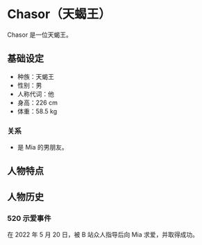 # Chasor（天蝎王）

Chasor 是一位天蝎王。

## 基础设定

- 种族：天蝎王
- 性别：男
- 人称代词：他
- 身高：226 cm
- 体重：58.5 kg

### 关系

- 是 Mia 的男朋友。

## 人物特点


## 人物历史

### 520 示爱事件

在 2022 年 5 月 20 日，被 B 站众人指导后向 Mia 求爱，并取得成功。